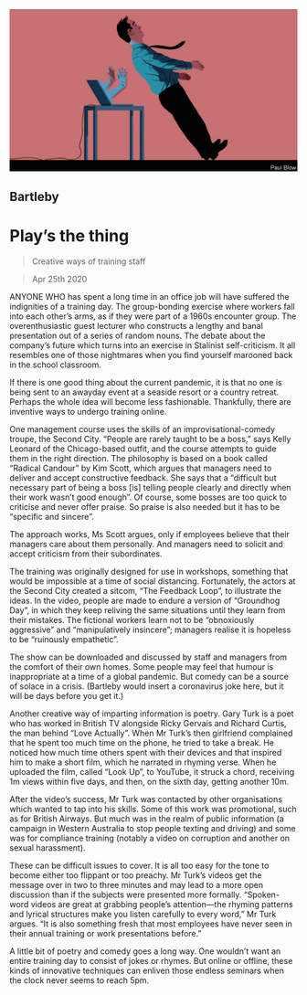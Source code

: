 ![](./images/20200425_WBD001.jpg)

## Bartleby

# Play’s the thing

> Creative ways of training staff

> Apr 25th 2020

ANYONE WHO has spent a long time in an office job will have suffered the indignities of a training day. The group-bonding exercise where workers fall into each other’s arms, as if they were part of a 1960s encounter group. The overenthusiastic guest lecturer who constructs a lengthy and banal presentation out of a series of random nouns. The debate about the company’s future which turns into an exercise in Stalinist self-criticism. It all resembles one of those nightmares when you find yourself marooned back in the school classroom.

If there is one good thing about the current pandemic, it is that no one is being sent to an awayday event at a seaside resort or a country retreat. Perhaps the whole idea will become less fashionable. Thankfully, there are inventive ways to undergo training online.

One management course uses the skills of an improvisational-comedy troupe, the Second City. “People are rarely taught to be a boss,” says Kelly Leonard of the Chicago-based outfit, and the course attempts to guide them in the right direction. The philosophy is based on a book called “Radical Candour” by Kim Scott, which argues that managers need to deliver and accept constructive feedback. She says that a “difficult but necessary part of being a boss [is] telling people clearly and directly when their work wasn’t good enough”. Of course, some bosses are too quick to criticise and never offer praise. So praise is also needed but it has to be “specific and sincere”.

The approach works, Ms Scott argues, only if employees believe that their managers care about them personally. And managers need to solicit and accept criticism from their subordinates.

The training was originally designed for use in workshops, something that would be impossible at a time of social distancing. Fortunately, the actors at the Second City created a sitcom, “The Feedback Loop”, to illustrate the ideas. In the video, people are made to endure a version of “Groundhog Day”, in which they keep reliving the same situations until they learn from their mistakes. The fictional workers learn not to be “obnoxiously aggressive” and “manipulatively insincere”; managers realise it is hopeless to be “ruinously empathetic”.

The show can be downloaded and discussed by staff and managers from the comfort of their own homes. Some people may feel that humour is inappropriate at a time of a global pandemic. But comedy can be a source of solace in a crisis. (Bartleby would insert a coronavirus joke here, but it will be days before you get it.)

Another creative way of imparting information is poetry. Gary Turk is a poet who has worked in British TV alongside Ricky Gervais and Richard Curtis, the man behind “Love Actually”. When Mr Turk’s then girlfriend complained that he spent too much time on the phone, he tried to take a break. He noticed how much time others spent with their devices and that inspired him to make a short film, which he narrated in rhyming verse. When he uploaded the film, called “Look Up”, to YouTube, it struck a chord, receiving 1m views within five days, and then, on the sixth day, getting another 10m.

After the video’s success, Mr Turk was contacted by other organisations which wanted to tap into his skills. Some of this work was promotional, such as for British Airways. But much was in the realm of public information (a campaign in Western Australia to stop people texting and driving) and some was for compliance training (notably a video on corruption and another on sexual harassment).

These can be difficult issues to cover. It is all too easy for the tone to become either too flippant or too preachy. Mr Turk’s videos get the message over in two to three minutes and may lead to a more open discussion than if the subjects were presented more formally. “Spoken-word videos are great at grabbing people’s attention—the rhyming patterns and lyrical structures make you listen carefully to every word,” Mr Turk argues. “It is also something fresh that most employees have never seen in their annual training or work presentations before.”

A little bit of poetry and comedy goes a long way. One wouldn’t want an entire training day to consist of jokes or rhymes. But online or offline, these kinds of innovative techniques can enliven those endless seminars when the clock never seems to reach 5pm.